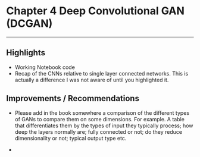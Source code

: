 
# Chapter 4 Deep Convolutional GAN (DCGAN)
---
  ## Highlights
  * Working Notebook code
  * Recap of the CNNs relative to single layer connected networks. This is actually
    a difference I was not aware of until you highlighted it.


  ## Improvements / Recommendations
  *  Please add in the book somewhere a comparison of the different types of GANs to compare them on some
   dimensions. For example. A table that differentiates them by the types of input they typically process; how deep the layers
    normally are; fully connected or not; do they reduce dimensionality or not; typical output type etc.

  * 
